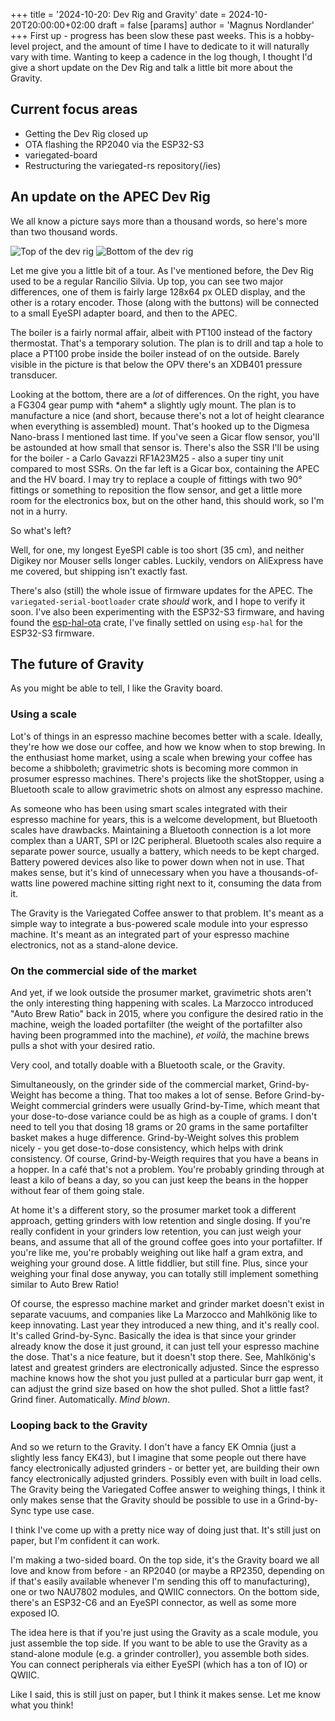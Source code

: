 +++
title = '2024-10-20: Dev Rig and Gravity'
date = 2024-10-20T20:00:00+02:00
draft = false
[params]
	author = 'Magnus Nordlander'
+++
First up - progress has been slow these past weeks. This is a hobby-level project, and the amount of time I have to dedicate to it will naturally vary with time. Wanting to keep a cadence in the log though, I thought I'd give a short update on the Dev Rig and talk a little bit more about the Gravity.

## Current focus areas

* Getting the Dev Rig closed up
* OTA flashing the RP2040 via the ESP32-S3
* variegated-board
* Restructuring the variegated-rs repository(/ies)

## An update on the APEC Dev Rig

We all know a picture says more than a thousand words, so here's more than two thousand words.

![Top of the dev rig](/images/2024-10-20-dev-rig-top.jpg)
![Bottom of the dev rig](/images/2024-10-20-dev-rig-bottom.jpg)

Let me give you a little bit of a tour. As I've mentioned before, the Dev Rig used to be a regular Rancilio Silvia. Up top, you can see two major differences, one of them is fairly large 128x64 px OLED display, and the other is a rotary encoder. Those (along with the buttons) will be connected to a small EyeSPI adapter board, and then to the APEC.

The boiler is a fairly normal affair, albeit with PT100 instead of the factory thermostat. That's a temporary solution. The plan is to drill and tap a hole to place a PT100 probe inside the boiler instead of on the outside. Barely visible in the picture is that below the OPV there's an XDB401 pressure transducer.

Looking at the bottom, there are a _lot_ of differences. On the right, you have a FG304 gear pump with \*ahem\* a slightly ugly mount. The plan is to manufacture a nice (and short, because there's not a lot of height clearance when everything is assembled) mount. That's hooked up to the Digmesa Nano-brass I mentioned last time. If you've seen a Gicar flow sensor, you'll be astounded at how small that sensor is. There's also the SSR I'll be using for the boiler - a Carlo Gavazzi RF1A23M25 - also a super tiny unit compared to most SSRs. On the far left is a Gicar box, containing the APEC and the HV board. I may try to replace a couple of fittings with two 90° fittings or something to reposition the flow sensor, and get a little more room for the electronics box, but on the other hand, this should work, so I'm not in a hurry.

So what's left?

Well, for one, my longest EyeSPI cable is too short (35 cm), and neither Digikey nor Mouser sells longer cables. Luckily, vendors on AliExpress have me covered, but shipping isn't exactly fast.

There's also (still) the whole issue of firmware updates for the APEC. The `variegated-serial-bootloader` crate *should* work, and I hope to verify it soon. I've also been experimenting with the ESP32-S3 firmware, and having found the [esp-hal-ota](https://crates.io/crates/esp-hal-ota) crate, I've finally settled on using `esp-hal` for the ESP32-S3 firmware.

## The future of Gravity

As you might be able to tell, I like the Gravity board. 

### Using a scale

Lot's of things in an espresso machine becomes better with a scale. Ideally, they're how we dose our coffee, and how we know when to stop brewing. In the enthusiast home market, using a scale when brewing your coffee has become a shibboleth; gravimetric shots is becoming more common in prosumer espresso machines. There's projects like the shotStopper, using a Bluetooth scale to allow gravimetric shots on almost any espresso machine. 

As someone who has been using smart scales integrated with their espresso machine for years, this is a welcome development, but Bluetooth scales have drawbacks. Maintaining a Bluetooth connection is a lot more complex than a UART, SPI or I2C peripheral. Bluetooth scales also require a separate power source, usually a battery, which needs to be kept charged. Battery powered devices also like to power down when not in use. That makes sense, but it's kind of unnecessary when you have a thousands-of-watts line powered machine sitting right next to it, consuming the data from it.

The Gravity is the Variegated Coffee answer to that problem. It's meant as a simple way to integrate a bus-powered scale module into your espresso machine. It's meant as an integrated part of your espresso machine electronics, not as a stand-alone device.

### On the commercial side of the market

And yet, if we look outside the prosumer market, gravimetric shots aren't the only interesting thing happening with scales. La Marzocco introduced "Auto Brew Ratio" back in 2015, where you configure the desired ratio in the machine, weigh the loaded portafilter (the weight of the portafilter also having been programmed into the machine), _et voilà_, the machine brews pulls a shot with your desired ratio.

Very cool, and totally doable with a Bluetooth scale, or the Gravity.

Simultaneously, on the grinder side of the commercial market, Grind-by-Weight has become a thing. That too makes a lot of sense. Before Grind-by-Weight commercial grinders were usually Grind-by-Time, which meant that your dose-to-dose variance could be as high as a couple of grams. I don't need to tell you that dosing 18 grams or 20 grams in the same portafilter basket makes a huge difference. Grind-by-Weight solves this problem nicely - you get dose-to-dose consistency, which helps with drink consistency. Of course, Grind-by-Weigth requires that you have a beans in a hopper. In a café that's not a problem. You're probably grinding through at least a kilo of beans a day, so you can just keep the beans in the hopper without fear of them going stale. 

At home it's a different story, so the prosumer market took a different approach, getting grinders with low retention and single dosing. If you're really confident in your grinders low retention, you can just weigh your beans, and assume that all of the ground coffee goes into your portafilter. If you're like me, you're probably weighing out like half a gram extra, and weighing your ground dose. A little fiddlier, but still fine. Plus, since your weighing your final dose anyway, you can totally still implement something similar to Auto Brew Ratio!

Of course, the espresso machine market and grinder market doesn't exist in separate vacuums, and companies like La Marzocco and Mahlkönig like to keep innovating. Last year they introduced a new thing, and it's really cool. It's called Grind-by-Sync. Basically the idea is that since your grinder already know the dose it just ground, it can just tell your espresso machine the dose. That's a nice feature, but it doesn't stop there. See, Mahlkönig's latest and greatest grinders are electronically adjusted. Since the espresso machine knows how the shot you just pulled at a particular burr gap went, it can adjust the grind size based on how the shot pulled. Shot a little fast? Grind finer. Automatically. *Mind blown*.

### Looping back to the Gravity

And so we return to the Gravity. I don't have a fancy EK Omnia (just a slightly less fancy EK43), but I imagine that some people out there have fancy electronically adjusted grinders - or better yet, are building their own fancy electronically adjusted grinders. Possibly even with built in load cells. The Gravity being the Variegated Coffee answer to weighing things, I think it only makes sense that the Gravity should be possible to use in a Grind-by-Sync type use case. 

I think I've come up with a pretty nice way of doing just that. It's still just on paper, but I'm confident it can work.

I'm making a two-sided board. On the top side, it's the Gravity board we all love and know from before - an RP2040 (or maybe a RP2350, depending on if that's easily available whenever I'm sending this off to manufacturing), one or two NAU7802 modules, and QWIIC connectors. On the bottom side, there's an ESP32-C6 and an EyeSPI connector, as well as some more exposed IO.

The idea here is that if you're just using the Gravity as a scale module, you just assemble the top side. If you want to be able to use the Gravity as a stand-alone module (e.g. a grinder controller), you assemble both sides. You can connect peripherals via either EyeSPI (which has a ton of IO) or QWIIC.

Like I said, this is still just on paper, but I think it makes sense. Let me know what you think!